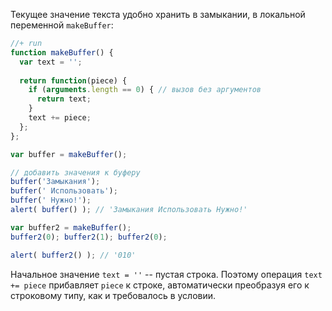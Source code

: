 Текущее значение текста удобно хранить в замыкании, в локальной переменной `makeBuffer`:

```js
//+ run
function makeBuffer() {
  var text = ''; 
    
  return function(piece) {
    if (arguments.length == 0) { // вызов без аргументов
      return text;
    }
    text += piece; 
  };
};

var buffer = makeBuffer();

// добавить значения к буферу
buffer('Замыкания'); 
buffer(' Использовать'); 
buffer(' Нужно!'); 
alert( buffer() ); // 'Замыкания Использовать Нужно!'

var buffer2 = makeBuffer();
buffer2(0); buffer2(1); buffer2(0);

alert( buffer2() ); // '010'
```

Начальное значение `text = ''` -- пустая строка. Поэтому операция `text += piece` прибавляет `piece` к строке, автоматически преобразуя его к строковому типу, как и требовалось в условии.
